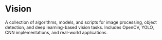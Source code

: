 # Vision
A collection of algorithms, models, and scripts for image processing, object detection, and deep learning-based vision tasks. Includes OpenCV, YOLO, CNN implementations, and real-world applications.
